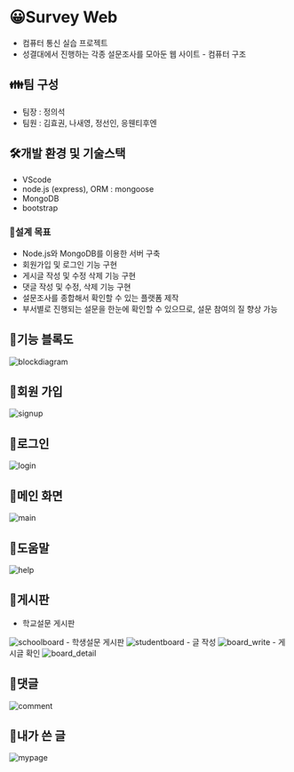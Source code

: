 # 😀Survey Web
- 컴퓨터 통신 실습 프로젝트 
- 성결대에서 진행하는 각종 설문조사를 모아둔 웹 사이트 - 컴퓨터 구조

## 👪팀 구성
- 팀장 : 정의석
- 팀원 : 김효권, 나새영, 정선인, 응웬티후엔

 ## 🛠개발 환경 및 기술스택
- VScode
- node.js (express), ORM : mongoose
- MongoDB
- bootstrap

### 📃설계 목표
- Node.js와 MongoDB를 이용한 서버 구축
- 회원가입 및 로그인 기능 구현
- 게시글 작성 및 수정 삭제 기능 구현
- 댓글 작성 및 수정, 삭제 기능 구현
- 설문조사를 종합해서 확인할 수 있는 플랫폼 제작
- 부서별로 진행되는 설문을 한눈에 확인할 수 있으므로, 설문 참여의 질 향상 가능

## 🎨기능 블록도
<img src="https://github.com/gyrnjs12/survey_web/blob/master/images/blockdiagram.png" alt="blockdiagram"/>

## 🎨회원 가입
<img src="https://github.com/gyrnjs12/survey_web/blob/master/images/signup.png" alt="signup" />

## 🎨로그인
<img src="https://github.com/gyrnjs12/survey_web/blob/master/images/login.png" alt="login"/>

## 🎨메인 화면
<img src="https://github.com/gyrnjs12/survey_web/blob/master/images/main.png" alt="main"/>

## 🎨도움말
<img src="https://github.com/gyrnjs12/survey_web/blob/master/images/help.png" alt="help"/>

## 🎨게시판
- 학교설문 게시판
<img src="https://github.com/gyrnjs12/survey_web/blob/master/images/school.png" alt="schoolboard"/>
- 학생설문 게시판
<img src="https://github.com/gyrnjs12/survey_web/blob/master/images/student.png" alt="studentboard"/>
- 글 작성
<img src="https://github.com/gyrnjs12/survey_web/blob/master/images/board_write.png" alt="board_write"/>
- 게시글 확인
<img src="https://github.com/gyrnjs12/survey_web/blob/master/images/board_detail.png" alt="board_detail"/>

## 🎨댓글
<img src="https://github.com/gyrnjs12/survey_web/blob/master/images/comment.png" alt="comment"/>

## 🎨내가 쓴 글
<img src="https://github.com/gyrnjs12/survey_web/blob/master/images/mypage.png" alt="mypage"/>
